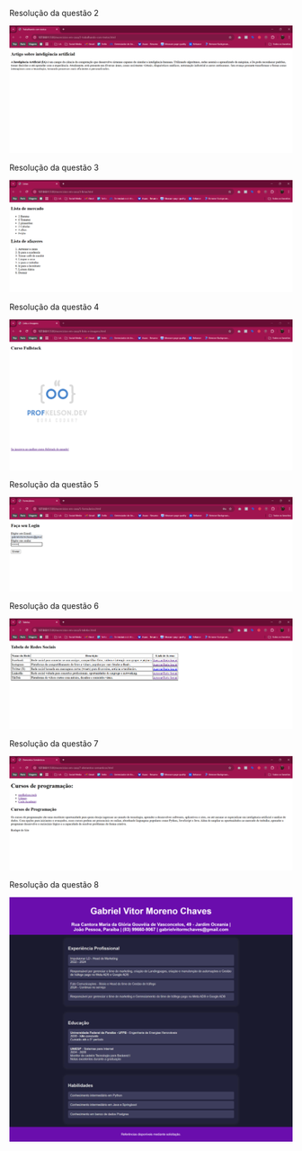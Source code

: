 Resolução da questão 2

<img src="images/image1.png" widht="300">

Resolução da questão 3

<img src="images/image2.png" widht="300">

Resolução da questão 4

<img src="images/image3.png" widht="300">

Resolução da questão 5

<img src="images/image4.png" widht="300">

Resolução da questão 6

<img src="images/image5.png" widht="300">

Resolução da questão 7

<img src="images/image6.png" widht="300">

Resolução da questão 8

<img src="images/image7.png" widht="300">